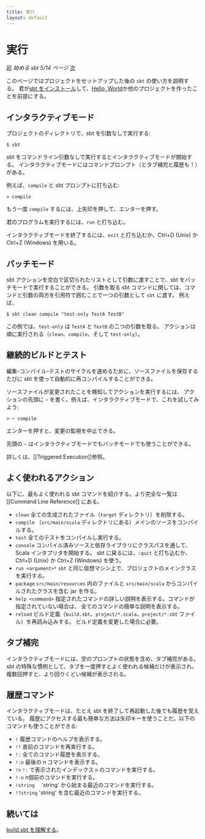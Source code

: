 ```yaml
---
title: 実行
layout: default
---
```


# 実行

[前](../directories) _始める sbt 5/14 ページ_ [次](../basic-def)

このページではプロジェクトをセットアップした後の `sbt` の使い方を説明する。
君が[sbt をインストール](../setup)して、[Hello, World](../hello)か他のプロジェクトを作ったことを前提にする。

## インタラクティブモード

プロジェクトのディレクトリで、sbt を引数なしで実行する:

    $ sbt

sbt をコマンドライン引数なしで実行するとインタラクティブモードが開始する。
インタラクティブモードにはコマンドプロンプト（とタブ補完と履歴も！）がある。

例えば、`compile` と sbt プロンプトに打ち込む:

    > compile

もう一度 `compile` するには、上矢印を押して、エンターを押す。

君のプログラムを実行するには、`run` と打ち込む。

インタラクティブモードを終了するには、`exit` と打ち込むか、Ctrl+D (Unix) か Ctrl+Z (Windows) を用いる。

## バッチモード

sbt アクションを空白で区切られたリストとして引数に渡すことで、sbt をバッチモードで実行することができる。
引数を取る sbt コマンドに関しては、コマンドと引数の両方を引用符で囲むことで一つの引数として `sbt` に渡す。
例えば、

    $ sbt clean compile "test-only TestA TestB"

この例では、`test-only` は `TestA` と `TestB` の二つの引数を取る。
アクションは順に実行される（`clean`、`compile`、そして `test-only`）。

## 継続的ビルドとテスト

編集-コンパイル-テストのサイクルを速めるために、ソースファイルを保存するたびに
sbt を使って自動的に再コンパイルすることができる。

ソースファイルが変更されたことを検知してアクションを実行するには、
アクションの先頭に `~` を書く。例えば、インタラクティブモードで、これを試してみよう:

    > ~ compile

エンターを押すと、変更の監視を中止できる。

先頭の `~` はインタラクティブモードでもバッチモードでも使うことができる。

詳しくは、[[Triggered Execution]]参照。

## よく使われるアクション

以下に、最もよく使われる sbt コマンドを紹介する。より完全な一覧は [[Command Line Reference]] にある。

* `clean`
  全ての生成されたファイル（`target` ディレクトリ）を削除する。
* `compile`
  （`src/main/scala` ディレクトリにある）メインのソースをコンパイルする。
* `test`
  全てのテストをコンパイルし実行する。
* `console`
  コンパイル済みソースと依存ライブラリにクラスパスを通して、Scala インタプリタを開始する。
  sbt に戻るには、`:quit` と打ち込むか、Ctrl+D (Unix) か Ctrl+Z (Windows) を使う。
* `run <argument>*`
  `sbt` と同じ仮想マシン上で、プロジェクトのメインクラスを実行する。
* `package`
  `src/main/resources` 内のファイルと `src/main/scala` からコンパイルされたクラスを含む jar を作る。
* `help <command>`
  指定されたコマンドの詳しい説明を表示する。コマンドが指定されていない場合は、
  全てのコマンドの簡単な説明を表示する。
* `reload`
  ビルド定義（`build.sbt`、`project/*.scala`、`project/*.sbt` ファイル）を再読み込みする。
  ビルド定義を変更した場合に必要。
  
## タブ補完

インタラクティブモードには、空のプロンプトの状態を含め、タブ補完がある。
sbt の特殊な慣例として、タブを一度押すとよく使われる候補だけが表示され、
複数回押すと、より回りくどい候補が表示される。

## 履歴コマンド

インタラクティブモードは、たとえ sbt を終了して再起動した後でも履歴を覚えている。
履歴にアクセスする最も簡単な方法は矢印キーを使うことだ。以下のコマンドも使うことができる:

 * `!`
  履歴コマンドのヘルプを表示する。
 * `!!`
  直前のコマンドを再実行する。
 * `!:`
  全てのコマンド履歴を表示する。
 * `!:n`
  最後の n コマンドを表示する。
 * `!n`
  `!:` で表示されたインデックス `n` のコマンドを実行する。
 * `!-n`
  n個前のコマンドを実行する。
 * `!string`
 　'string' から始まる最近のコマンドを実行する。
 * `!?string`
  'string' を含む最近のコマンドを実行する。

## 続いては

[build.sbt を理解する](../basic-def)。
